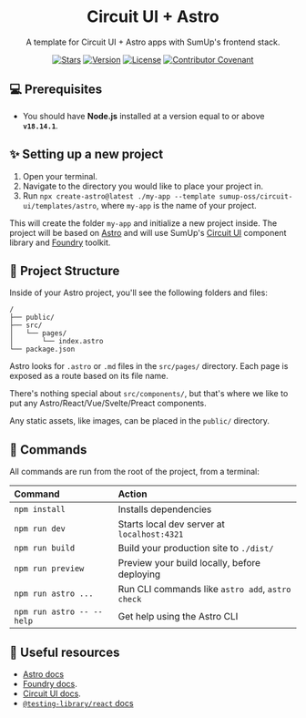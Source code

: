 <div align="center">

# Circuit UI + Astro

A template for Circuit UI + Astro apps with SumUp's frontend stack.

[![Stars](https://img.shields.io/github/stars/sumup-oss/circuit-ui?style=social)](https://github.com/sumup-oss/circuit-ui/) [![Version](https://img.shields.io/npm/v/@sumup-oss/circuit-ui)](https://www.npmjs.com/package/@sumup-oss/circuit-ui) [![License](https://img.shields.io/github/license/sumup-oss/circuit-ui)](https://github.com/sumup-oss/circuit-ui/tree/main/packages/circuit-ui/LICENSE) [![Contributor Covenant](https://img.shields.io/badge/Contributor%20Covenant-v2.1%20adopted-ff69b4.svg)](https://github.com/sumup-oss/circuit-ui/tree/main/CODE_OF_CONDUCT.md)

</div>

## 💻 Prerequisites

- You should have **Node.js** installed at a version equal to or above **`v18.14.1`**.

## ✨ Setting up a new project

1. Open your terminal.
2. Navigate to the directory you would like to place your project in.
3. Run `npx create-astro@latest ./my-app --template sumup-oss/circuit-ui/templates/astro`, where `my-app` is the name of your project.

This will create the folder `my-app` and initialize a new project inside. The project will be based on [Astro](https://docs.astro.build) and will use SumUp's [Circuit UI](https://circuit.sumup.com/) component library and [Foundry](https://github.com/sumup-oss/foundry) toolkit.

## 🚀 Project Structure

Inside of your Astro project, you'll see the following folders and files:

```
/
├── public/
├── src/
│   └── pages/
│       └── index.astro
└── package.json
```

Astro looks for `.astro` or `.md` files in the `src/pages/` directory. Each page is exposed as a route based on its file name.

There's nothing special about `src/components/`, but that's where we like to put any Astro/React/Vue/Svelte/Preact components.

Any static assets, like images, can be placed in the `public/` directory.

## 🧞 Commands

All commands are run from the root of the project, from a terminal:

| Command                   | Action                                           |
| :------------------------ | :----------------------------------------------- |
| `npm install`             | Installs dependencies                            |
| `npm run dev`             | Starts local dev server at `localhost:4321`      |
| `npm run build`           | Build your production site to `./dist/`          |
| `npm run preview`         | Preview your build locally, before deploying     |
| `npm run astro ...`       | Run CLI commands like `astro add`, `astro check` |
| `npm run astro -- --help` | Get help using the Astro CLI                     |

## 📖 Useful resources

- [Astro docs](https://docs.astro.build)
- [Foundry docs](https://github.com/sumup-oss/foundry#table-of-contents).
- [Circuit UI docs](https://circuit.sumup.com/).
- [`@testing-library/react` docs](https://testing-library.com/docs/react-testing-library/intro/)
